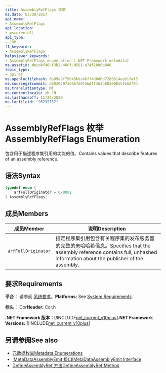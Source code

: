 ```yaml
---
title: AssemblyRefFlags 枚举
ms.date: 03/30/2017
api_name:
- AssemblyRefFlags
api_location:
- mscoree.dll
api_type:
- COM
f1_keywords:
- AssemblyRefFlags
helpviewer_keywords:
- AssemblyRefFlags enumeration [.NET Framework metadata]
ms.assetid: decd4f46-f3b2-466f-9501-e74f2b86b846
topic_type:
- apiref
ms.openlocfilehash: 0a99d2f79645bdc46ff4db86d7280614eeb1faf5
ms.sourcegitcommit: d8020797a6657d0fbbdff362b80300815f682f94
ms.translationtype: MT
ms.contentlocale: zh-CN
ms.lasthandoff: 11/24/2020
ms.locfileid: "95732757"
---
```

# <a name="assemblyrefflags-enumeration"></a><span data-ttu-id="7df39-102">AssemblyRefFlags 枚举</span><span class="sxs-lookup"><span data-stu-id="7df39-102">AssemblyRefFlags Enumeration</span></span>

<span data-ttu-id="7df39-103">包含用于描述程序集引用的功能的值。</span><span class="sxs-lookup"><span data-stu-id="7df39-103">Contains values that describe features of an assembly reference.</span></span>  
  
## <a name="syntax"></a><span data-ttu-id="7df39-104">语法</span><span class="sxs-lookup"><span data-stu-id="7df39-104">Syntax</span></span>  
  
```cpp  
typedef enum {  
    arfFullOriginator = 0x0001  
} AssemblyRefFlags;  
```  
  
## <a name="members"></a><span data-ttu-id="7df39-105">成员</span><span class="sxs-lookup"><span data-stu-id="7df39-105">Members</span></span>  
  
|<span data-ttu-id="7df39-106">成员</span><span class="sxs-lookup"><span data-stu-id="7df39-106">Member</span></span>|<span data-ttu-id="7df39-107">说明</span><span class="sxs-lookup"><span data-stu-id="7df39-107">Description</span></span>|  
|------------|-----------------|  
|`arfFullOriginator`|<span data-ttu-id="7df39-108">指定程序集引用包含有关程序集的发布服务器的完整的未哈哈希信息。</span><span class="sxs-lookup"><span data-stu-id="7df39-108">Specifies that the assembly reference contains full, unhashed information about the publisher of the assembly.</span></span>|  
  
## <a name="requirements"></a><span data-ttu-id="7df39-109">要求</span><span class="sxs-lookup"><span data-stu-id="7df39-109">Requirements</span></span>  

 <span data-ttu-id="7df39-110">**平台：** 请参阅 [系统要求](../../get-started/system-requirements.md)。</span><span class="sxs-lookup"><span data-stu-id="7df39-110">**Platforms:** See [System Requirements](../../get-started/system-requirements.md).</span></span>  
  
 <span data-ttu-id="7df39-111">**标头：** Cor</span><span class="sxs-lookup"><span data-stu-id="7df39-111">**Header:** Cor.h</span></span>  
  
 <span data-ttu-id="7df39-112">**.NET Framework 版本：**[!INCLUDE[net_current_v10plus](../../../../includes/net-current-v10plus-md.md)]</span><span class="sxs-lookup"><span data-stu-id="7df39-112">**.NET Framework Versions:** [!INCLUDE[net_current_v10plus](../../../../includes/net-current-v10plus-md.md)]</span></span>  
  
## <a name="see-also"></a><span data-ttu-id="7df39-113">另请参阅</span><span class="sxs-lookup"><span data-stu-id="7df39-113">See also</span></span>

- [<span data-ttu-id="7df39-114">元数据枚举</span><span class="sxs-lookup"><span data-stu-id="7df39-114">Metadata Enumerations</span></span>](metadata-enumerations.md)
- [<span data-ttu-id="7df39-115">IMetaDataAssemblyEmit 接口</span><span class="sxs-lookup"><span data-stu-id="7df39-115">IMetaDataAssemblyEmit Interface</span></span>](imetadataassemblyemit-interface.md)
- [<span data-ttu-id="7df39-116">DefineAssemblyRef 方法</span><span class="sxs-lookup"><span data-stu-id="7df39-116">DefineAssemblyRef Method</span></span>](imetadataassemblyemit-defineassemblyref-method.md)
